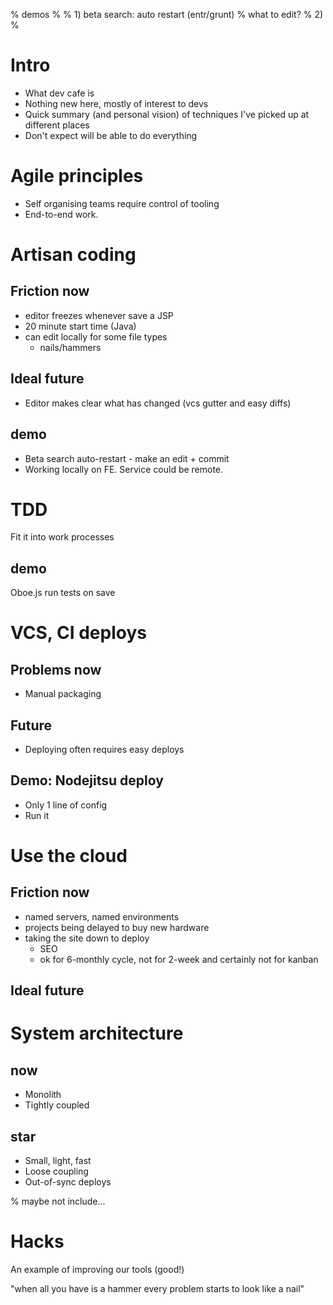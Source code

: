 
% demos
% 
%  1) beta search: auto restart (entr/grunt)
%                  what to edit?
%  2) 
% 

Intro
=====

* What dev cafe is
* Nothing new here, mostly of interest to devs
* Quick summary (and personal vision) of techniques I've picked up at different places
* Don't expect will be able to do everything



Agile principles
================

* Self organising teams require control of tooling
* End-to-end work.



Artisan coding
==============

Friction now
------------
* editor freezes whenever save a JSP
* 20 minute start time (Java)
* can edit locally for some file types
   * nails/hammers

Ideal future
------------

* Editor makes clear what has changed (vcs gutter and easy diffs)

demo
----
* Beta search auto-restart - make an edit + commit
* Working locally on FE. Service could be remote.


TDD
===

Fit it into work processes

demo
----
Oboe.js run tests on save



VCS, CI deploys
===============

Problems now
------------

* Manual packaging

Future
------

* Deploying often requires easy deploys

Demo: Nodejitsu deploy
----------------------

* Only 1 line of config
* Run it



Use the cloud
=============

Friction now
------------
*  named servers, named environments
* projects being delayed to buy new hardware
* taking the site down to deploy
   * SEO
   * ok for 6-monthly cycle, not for 2-week and certainly not for kanban
   
Ideal future
------------



System architecture
===================

now
---

* Monolith
* Tightly coupled

star
----

* Small, light, fast
* Loose coupling
* Out-of-sync deploys






% maybe not include...

Hacks
=====

An example of improving our tools (good!)

"when all you have is a hammer every problem starts to look like a nail"
